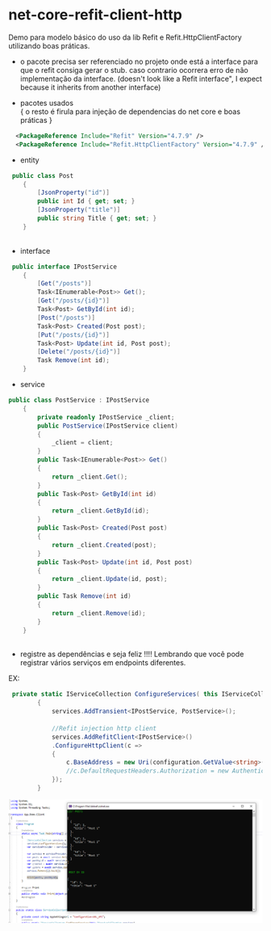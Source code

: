 # net-core-refit-client-http
Demo para modelo básico do uso da lib Refit 
e Refit.HttpClientFactory utilizando boas práticas.

* o pacote precisa ser referenciado no projeto onde está a interface para que o refit consiga gerar o stub. caso contrario ocorrera erro  de não implementação da interface. (doesn't look like a Refit interface", I expect because it inherits from another interface) 

* pacotes usados  
{ o resto é firula para injeção de dependencias do net core e boas práticas }

```xml
  <PackageReference Include="Refit" Version="4.7.9" />
  <PackageReference Include="Refit.HttpClientFactory" Version="4.7.9" />
```

*  entity
```csharp
 public class Post
    {
        [JsonProperty("id")]
        public int Id { get; set; }
        [JsonProperty("title")]
        public string Title { get; set; }
    }
    
```
* interface
```csharp
 public interface IPostService
    {
        [Get("/posts")]
        Task<IEnumerable<Post>> Get();
        [Get("/posts/{id}")]
        Task<Post> GetById(int id);
        [Post("/posts")]
        Task<Post> Created(Post post);
        [Put("/posts/{id}")]
        Task<Post> Update(int id, Post post);
        [Delete("/posts/{id}")]
        Task Remove(int id);
    }

```
* service
```csharp
public class PostService : IPostService
    {
        private readonly IPostService _client;
        public PostService(IPostService client)
        {
            _client = client;
        }
        public Task<IEnumerable<Post>> Get()
        {
            return _client.Get();
        }
        public Task<Post> GetById(int id)
        {
            return _client.GetById(id);
        }
        public Task<Post> Created(Post post)
        {
            return _client.Created(post);
        }
        public Task<Post> Update(int id, Post post)
        {
            return _client.Update(id, post);
        }
        public Task Remove(int id)
        {
            return _client.Remove(id);
        }
    }
    
```
* registre as dependências e seja feliz !!!! 
 Lembrando que você pode registrar 
 vários serviços em endpoints diferentes.

EX:
```csharp
 private static IServiceCollection ConfigureServices( this IServiceCollection services)
        {
            services.AddTransient<IPostService, PostService>();

            //Refit injection http client
            services.AddRefitClient<IPostService>()
            .ConfigureHttpClient(c =>
            {
                c.BaseAddress = new Uri(configuration.GetValue<string>(AppSettingsUrl));
                //c.DefaultRequestHeaders.Authorization = new AuthenticationHeaderValue("scheme and token");
            });
        }
```
<img src="https://github.com/leandro0404/net-core-refit-client-http/blob/master/img/console.png">
